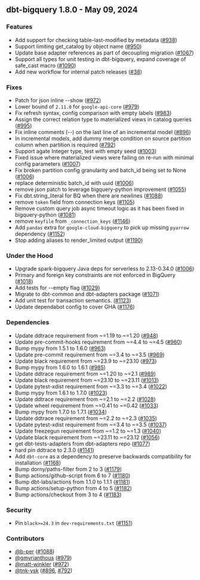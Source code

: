 ## dbt-bigquery 1.8.0 - May 09, 2024

### Features

- Add support for checking table-last-modified by metadata ([#938](https://github.com/dbt-labs/dbt-bigquery/issues/938))
- Support limiting get_catalog by object name ([#950](https://github.com/dbt-labs/dbt-bigquery/issues/950))
- Update base adapter references as part of decoupling migration ([#1067](https://github.com/dbt-labs/dbt-bigquery/issues/1067))
- Support all types for unit testing in dbt-bigquery, expand coverage of safe_cast macro ([#1090](https://github.com/dbt-labs/dbt-bigquery/issues/1090))
- Add new workflow for internal patch releases ([#38](https://github.com/dbt-labs/dbt-bigquery/issues/38))

### Fixes

- Patch for json inline --show ([#972](https://github.com/dbt-labs/dbt-bigquery/issues/972))
- Lower bound of `2.11.0` for `google-api-core` ([#979](https://github.com/dbt-labs/dbt-bigquery/issues/979))
- Fix refresh syntax, config comparison with empty labels ([#983](https://github.com/dbt-labs/dbt-bigquery/issues/983))
- Assign the correct relation type to materialized views in catalog queries ([#995](https://github.com/dbt-labs/dbt-bigquery/issues/995))
- Fix inline comments (--) on the last line of an incremental model ([#896](https://github.com/dbt-labs/dbt-bigquery/issues/896))
- In incremental models, add dummy merge condition on source partition column when partition is required ([#792](https://github.com/dbt-labs/dbt-bigquery/issues/792))
- Support agate Integer type, test with empty seed ([#1003](https://github.com/dbt-labs/dbt-bigquery/issues/1003))
- Fixed issue where materialized views were failing on re-run with minimal config parameters ([#1007](https://github.com/dbt-labs/dbt-bigquery/issues/1007))
- Fix broken partition config granularity and batch_id being set to None ([#1006](https://github.com/dbt-labs/dbt-bigquery/issues/1006))
- replace deterministic batch_id with uuid ([#1006](https://github.com/dbt-labs/dbt-bigquery/issues/1006))
- remove json patch to leverage bigquery-python improvement ([#1055](https://github.com/dbt-labs/dbt-bigquery/issues/1055))
- Fix dbt.string_literal for BQ when there are newlines ([#1088](https://github.com/dbt-labs/dbt-bigquery/issues/1088))
- remove `token` field from connection keys ([#1105](https://github.com/dbt-labs/dbt-bigquery/issues/1105))
- Remove custom query job async timeout logic as it has been fixed in bigquery-python ([#1081](https://github.com/dbt-labs/dbt-bigquery/issues/1081))
- remove `keyfile` from `_connection_keys` ([#1146](https://github.com/dbt-labs/dbt-bigquery/issues/1146))
- Add `pandas` extra for `google-cloud-bigquery` to pick up missing `pyarrow` dependency ([#1152](https://github.com/dbt-labs/dbt-bigquery/issues/1152))
- Stop adding aliases to render_limited output ([#1190](https://github.com/dbt-labs/dbt-bigquery/issues/1190))

### Under the Hood

- Upgrade spark-bigquery Java deps for serverless to 2.13-0.34.0 ([#1006](https://github.com/dbt-labs/dbt-bigquery/issues/1006))
- Primary and foreign key constraints are not enforced in BigQuery ([#1018](https://github.com/dbt-labs/dbt-bigquery/issues/1018))
- Add tests for --empty flag ([#1029](https://github.com/dbt-labs/dbt-bigquery/issues/1029))
- Migrate to dbt-common and dbt-adapters package ([#1071](https://github.com/dbt-labs/dbt-bigquery/issues/1071))
- Add unit test for transaction semantics. ([#1123](https://github.com/dbt-labs/dbt-bigquery/issues/1123))
- Update dependabot config to cover GHA ([#1176](https://github.com/dbt-labs/dbt-bigquery/issues/1176))

### Dependencies

- Update ddtrace requirement from ~=1.19 to ~=1.20 ([#948](https://github.com/dbt-labs/dbt-bigquery/pull/948))
- Update pre-commit-hooks requirement from ~=4.4 to ~=4.5 ([#960](https://github.com/dbt-labs/dbt-bigquery/pull/960))
- Bump mypy from 1.5.1 to 1.6.0 ([#963](https://github.com/dbt-labs/dbt-bigquery/pull/963))
- Update pre-commit requirement from ~=3.4 to ~=3.5 ([#969](https://github.com/dbt-labs/dbt-bigquery/pull/969))
- Update black requirement from ~=23.9 to ~=23.10 ([#973](https://github.com/dbt-labs/dbt-bigquery/pull/973))
- Bump mypy from 1.6.0 to 1.6.1 ([#985](https://github.com/dbt-labs/dbt-bigquery/pull/985))
- Update ddtrace requirement from ~=1.20 to ~=2.1 ([#989](https://github.com/dbt-labs/dbt-bigquery/pull/989))
- Update black requirement from ~=23.10 to ~=23.11 ([#1013](https://github.com/dbt-labs/dbt-bigquery/pull/1013))
- Update pytest-xdist requirement from ~=3.3 to ~=3.4 ([#1022](https://github.com/dbt-labs/dbt-bigquery/pull/1022))
- Bump mypy from 1.6.1 to 1.7.0 ([#1023](https://github.com/dbt-labs/dbt-bigquery/pull/1023))
- Update ddtrace requirement from ~=2.1 to ~=2.2 ([#1028](https://github.com/dbt-labs/dbt-bigquery/pull/1028))
- Update wheel requirement from ~=0.41 to ~=0.42 ([#1033](https://github.com/dbt-labs/dbt-bigquery/pull/1033))
- Bump mypy from 1.7.0 to 1.7.1 ([#1034](https://github.com/dbt-labs/dbt-bigquery/pull/1034))
- Update ddtrace requirement from ~=2.2 to ~=2.3 ([#1035](https://github.com/dbt-labs/dbt-bigquery/pull/1035))
- Update pytest-xdist requirement from ~=3.4 to ~=3.5 ([#1037](https://github.com/dbt-labs/dbt-bigquery/pull/1037))
- Update freezegun requirement from ~=1.2 to ~=1.3 ([#1040](https://github.com/dbt-labs/dbt-bigquery/pull/1040))
- Update black requirement from ~=23.11 to ~=23.12 ([#1056](https://github.com/dbt-labs/dbt-bigquery/pull/1056))
- get dbt-tests-adapters from dbt-adapters repo ([#1077](https://github.com/dbt-labs/dbt-bigquery/pull/1077))
- hard pin ddtrace to 2.3.0 ([#1141](https://github.com/dbt-labs/dbt-bigquery/pull/1141))
- Add `dbt-core` as a dependency to preserve backwards compatibility for installation ([#1168](https://github.com/dbt-labs/dbt-bigquery/pull/1168))
- Bump dorny/paths-filter from 2 to 3 ([#1179](https://github.com/dbt-labs/dbt-bigquery/pull/1179))
- Bump actions/github-script from 6 to 7 ([#1180](https://github.com/dbt-labs/dbt-bigquery/pull/1180))
- Bump dbt-labs/actions from 1.1.0 to 1.1.1 ([#1181](https://github.com/dbt-labs/dbt-bigquery/pull/1181))
- Bump actions/setup-python from 4 to 5 ([#1182](https://github.com/dbt-labs/dbt-bigquery/pull/1182))
- Bump actions/checkout from 3 to 4 ([#1183](https://github.com/dbt-labs/dbt-bigquery/pull/1183))

### Security

- Pin `black>=24.3` in `dev-requirements.txt` ([#1151](https://github.com/dbt-labs/dbt-bigquery/pull/1151))

### Contributors
- [@b-per](https://github.com/b-per) ([#1088](https://github.com/dbt-labs/dbt-bigquery/issues/1088))
- [@gmyrianthous](https://github.com/gmyrianthous) ([#979](https://github.com/dbt-labs/dbt-bigquery/issues/979))
- [@matt-winkler](https://github.com/matt-winkler) ([#972](https://github.com/dbt-labs/dbt-bigquery/issues/972))
- [@tnk-ysk](https://github.com/tnk-ysk) ([#896](https://github.com/dbt-labs/dbt-bigquery/issues/896), [#792](https://github.com/dbt-labs/dbt-bigquery/issues/792))
